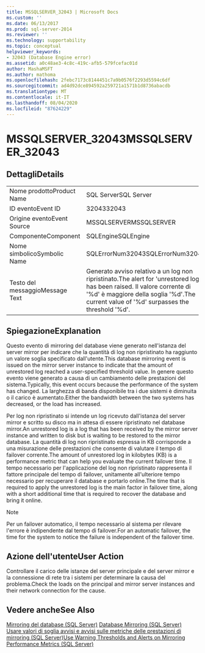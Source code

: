 ```yaml
---
title: MSSQLSERVER_32043 | Microsoft Docs
ms.custom: ''
ms.date: 06/13/2017
ms.prod: sql-server-2014
ms.reviewer: ''
ms.technology: supportability
ms.topic: conceptual
helpviewer_keywords:
- 32043 (Database Engine error)
ms.assetid: a0c48ae3-4c8c-419c-afb5-579fcefac01d
author: MashaMSFT
ms.author: mathoma
ms.openlocfilehash: 2febc7173c8144451c7a9b0576f2293d5594c6df
ms.sourcegitcommit: ad4d92dce894592a259721a1571b1d8736abacdb
ms.translationtype: MT
ms.contentlocale: it-IT
ms.lasthandoff: 08/04/2020
ms.locfileid: "87624229"
---
```

# <a name="mssqlserver_32043"></a><span data-ttu-id="4ef47-102">MSSQLSERVER_32043</span><span class="sxs-lookup"><span data-stu-id="4ef47-102">MSSQLSERVER_32043</span></span>
    
## <a name="details"></a><span data-ttu-id="4ef47-103">Dettagli</span><span class="sxs-lookup"><span data-stu-id="4ef47-103">Details</span></span>  
  
|||  
|-|-|  
|<span data-ttu-id="4ef47-104">Nome prodotto</span><span class="sxs-lookup"><span data-stu-id="4ef47-104">Product Name</span></span>|<span data-ttu-id="4ef47-105">SQL Server</span><span class="sxs-lookup"><span data-stu-id="4ef47-105">SQL Server</span></span>|  
|<span data-ttu-id="4ef47-106">ID evento</span><span class="sxs-lookup"><span data-stu-id="4ef47-106">Event ID</span></span>|<span data-ttu-id="4ef47-107">32043</span><span class="sxs-lookup"><span data-stu-id="4ef47-107">32043</span></span>|  
|<span data-ttu-id="4ef47-108">Origine evento</span><span class="sxs-lookup"><span data-stu-id="4ef47-108">Event Source</span></span>|<span data-ttu-id="4ef47-109">MSSQLSERVER</span><span class="sxs-lookup"><span data-stu-id="4ef47-109">MSSQLSERVER</span></span>|  
|<span data-ttu-id="4ef47-110">Componente</span><span class="sxs-lookup"><span data-stu-id="4ef47-110">Component</span></span>|<span data-ttu-id="4ef47-111">SQLEngine</span><span class="sxs-lookup"><span data-stu-id="4ef47-111">SQLEngine</span></span>|  
|<span data-ttu-id="4ef47-112">Nome simbolico</span><span class="sxs-lookup"><span data-stu-id="4ef47-112">Symbolic Name</span></span>|<span data-ttu-id="4ef47-113">SQLErrorNum32043</span><span class="sxs-lookup"><span data-stu-id="4ef47-113">SQLErrorNum32043</span></span>|  
|<span data-ttu-id="4ef47-114">Testo del messaggio</span><span class="sxs-lookup"><span data-stu-id="4ef47-114">Message Text</span></span>|<span data-ttu-id="4ef47-115">Generato avviso relativo a un log non ripristinato.</span><span class="sxs-lookup"><span data-stu-id="4ef47-115">The alert for 'unrestored log' has been raised.</span></span> <span data-ttu-id="4ef47-116">Il valore corrente di '%d' è maggiore della soglia '%d'.</span><span class="sxs-lookup"><span data-stu-id="4ef47-116">The current value of '%d' surpasses the threshold '%d'.</span></span>|  
  
## <a name="explanation"></a><span data-ttu-id="4ef47-117">Spiegazione</span><span class="sxs-lookup"><span data-stu-id="4ef47-117">Explanation</span></span>  
 <span data-ttu-id="4ef47-118">Questo evento di mirroring del database viene generato nell'istanza del server mirror per indicare che la quantità di log non ripristinato ha raggiunto un valore soglia specificato dall'utente.</span><span class="sxs-lookup"><span data-stu-id="4ef47-118">This database mirroring event is issued on the mirror server instance to indicate that the amount of unrestored log reached a user-specified threshold value.</span></span> <span data-ttu-id="4ef47-119">In genere questo evento viene generato a causa di un cambiamento delle prestazioni del sistema.</span><span class="sxs-lookup"><span data-stu-id="4ef47-119">Typically, this event occurs because the performance of the system has changed.</span></span> <span data-ttu-id="4ef47-120">La larghezza di banda disponibile tra i due sistemi è diminuita o il carico è aumentato.</span><span class="sxs-lookup"><span data-stu-id="4ef47-120">Either the bandwidth between the two systems has decreased, or the load has increased.</span></span>  
  
 <span data-ttu-id="4ef47-121">Per log non ripristinato si intende un log ricevuto dall'istanza del server mirror e scritto su disco ma in attesa di essere ripristinato nel database mirror.</span><span class="sxs-lookup"><span data-stu-id="4ef47-121">An unrestored log is a log that has been received by the mirror server instance and written to disk but is waiting to be restored to the mirror database.</span></span> <span data-ttu-id="4ef47-122">La quantità di log non ripristinato espressa in KB corrisponde a una misurazione delle prestazioni che consente di valutare il tempo di failover corrente.</span><span class="sxs-lookup"><span data-stu-id="4ef47-122">The amount of unrestored log in kilobytes (KB) is a performance metric that can help you evaluate the current failover time.</span></span> <span data-ttu-id="4ef47-123">Il tempo necessario per l'applicazione del log non ripristinato rappresenta il fattore principale del tempo di failover, unitamente all'ulteriore tempo necessario per recuperare il database e portarlo online.</span><span class="sxs-lookup"><span data-stu-id="4ef47-123">The time that is required to apply the unrestored log is the main factor in failover time, along with a short additional time that is required to recover the database and bring it online.</span></span>  
  
> [!NOTE]  
>  <span data-ttu-id="4ef47-124">Per un failover automatico, il tempo necessario al sistema per rilevare l'errore è indipendente dal tempo di failover.</span><span class="sxs-lookup"><span data-stu-id="4ef47-124">For an automatic failover, the time for the system to notice the failure is independent of the failover time.</span></span>  
  
## <a name="user-action"></a><span data-ttu-id="4ef47-125">Azione dell'utente</span><span class="sxs-lookup"><span data-stu-id="4ef47-125">User Action</span></span>  
 <span data-ttu-id="4ef47-126">Controllare il carico delle istanze del server principale e del server mirror e la connessione di rete tra i sistemi per determinare la causa del problema.</span><span class="sxs-lookup"><span data-stu-id="4ef47-126">Check the loads on the principal and mirror server instances and their network connection for the cause.</span></span>  
  
## <a name="see-also"></a><span data-ttu-id="4ef47-127">Vedere anche</span><span class="sxs-lookup"><span data-stu-id="4ef47-127">See Also</span></span>  
 <span data-ttu-id="4ef47-128">[Mirroring del database &#40;SQL Server&#41;](../../database-engine/database-mirroring/database-mirroring-sql-server.md) </span><span class="sxs-lookup"><span data-stu-id="4ef47-128">[Database Mirroring &#40;SQL Server&#41;](../../database-engine/database-mirroring/database-mirroring-sql-server.md) </span></span>  
 [<span data-ttu-id="4ef47-129">Usare valori di soglia avvisi e avvisi sulle metriche delle prestazioni di mirroring &#40;SQL Server&#41;</span><span class="sxs-lookup"><span data-stu-id="4ef47-129">Use Warning Thresholds and Alerts on Mirroring Performance Metrics &#40;SQL Server&#41;</span></span>](../../database-engine/database-mirroring/use-warning-thresholds-and-alerts-on-mirroring-performance-metrics-sql-server.md)  
  
  
